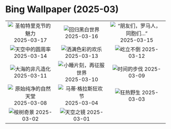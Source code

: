 # Bing Wallpaper (2025-03)

|  |  |  |
|:---:|:---:|:---:|
| ![](https://www.bing.com/th?id=OHR.BeckettBridge_ZH-CN6206942429_400x240.jpg "圣帕特里克节的魅力") 2025-03-17 | ![](https://www.bing.com/th?id=OHR.PandaSnow_ZH-CN5981854301_400x240.jpg "回归黑白世界") 2025-03-16 | ![](https://www.bing.com/th?id=OHR.ForumRomanum_ZH-CN5873120178_400x240.jpg "“朋友们，罗马人，同胞们…”") 2025-03-15 |
| ![](https://www.bing.com/th?id=OHR.BasqueDolmen_ZH-CN2364777801_400x240.jpg "天空中的圆周率") 2025-03-14 | ![](https://www.bing.com/th?id=OHR.HoliColors_ZH-CN2177185823_400x240.jpg "洒满色彩的欢乐") 2025-03-13 | ![](https://www.bing.com/th?id=OHR.ChateauLoire_ZH-CN5040147638_400x240.jpg "屹立不倒") 2025-03-12 |
| ![](https://www.bing.com/th?id=OHR.NusaPenida_ZH-CN4934656933_400x240.jpg "大海的非凡造化") 2025-03-11 | ![](https://www.bing.com/th?id=OHR.NappingLion_ZH-CN1214312983_400x240.jpg "小睡片刻，再征服世界") 2025-03-10 | ![](https://www.bing.com/th?id=OHR.ItalyClock_ZH-CN0846995743_400x240.jpg "时间的步伐") 2025-03-09 |
| ![](https://www.bing.com/th?id=OHR.WaddenSeaBiosphereReserve_ZH-CN9012125146_400x240.jpg "原始纯净的自然天堂") 2025-03-08 | ![](https://www.bing.com/th?id=OHR.MardiGrasJackson_ZH-CN3456301377_400x240.jpg "马蒂·格拉斯狂欢节") 2025-03-04 | ![](https://www.bing.com/th?id=OHR.HornbillPair_ZH-CN3380997666_400x240.jpg "狂热野生") 2025-03-03 |
| ![](https://www.bing.com/th?id=OHR.EucalyptusForest_ZH-CN3052498076_400x240.jpg "桉树奇景") 2025-03-02 | ![](https://www.bing.com/th?id=OHR.MaligneLakeJasper_ZH-CN2664289451_400x240.jpg "天空之镜") 2025-03-01 |  |
